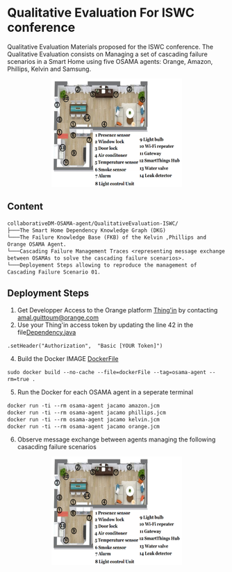 # Qualitative Evaluation For ISWC conference
Qualitative Evaluation Materials proposed for the ISWC conference.
The Qualitative Evaluation consists on Managing a set of cascading failure scenarios in a Smart Home using five OSAMA agents: Orange, Amazon, Phillips, Kelvin and Samsung.
<p align="center">
<img src="https://github.com/Orange-OpenSource/collaborativeDM-OSAMA-agent/blob/master/smartHome.png" width="300" height="250">
</p> 

## Content
```
collaborativeDM-OSAMA-agent/QualitativeEvaluation-ISWC/
├───The Smart Home Dependency Knowledge Graph (DKG)
└───The Failure Knowledge Base (FKB) of the Kelvin ,Phillips and Orange OSAMA Agent.
└───Cascading Failure Management Traces <representing message exchange between OSAMAs to solve the cascading failure scenarios>.
└───Deployement Steps allowing to reproduce the management of Cascading Failure Scenario 01.
```
## Deployment Steps
1. Get Developper Access to the Orange platform [Thing'in](https://tech2.thinginthefuture.com/) by contacting amal.guittoum@orange.com
3. Use your Thing'in access token by updating the line 42 in the file[Dependency.java](src/env/tools/Dependency.java)
```
.setHeader("Authorization",  "Basic [YOUR Token]")
```
4. Build the Docker IMAGE [DockerFile](DockerFile)
```
sudo docker build --no-cache --file=dockerFile --tag=osama-agent --rm=true .
```
5. Run the Docker for each OSAMA agent in a seperate terminal

```
docker run -ti --rm osama-agent jacamo amazon.jcm
docker run -ti --rm osama-agent jacamo phillips.jcm
docker run -ti --rm osama-agent jacamo kelvin.jcm
docker run -ti --rm osama-agent jacamo orange.jcm

```
6. Observe message exchange between agents managing the following casacding failure scenarios
<p align="center">
<img src="https://github.com/Orange-OpenSource/collaborativeDM-OSAMA-agent/blob/master/smartHome.png" width="300" height="250">
</p> 
